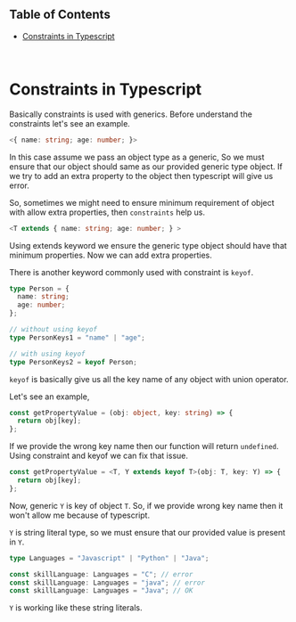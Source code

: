 ## Table of Contents

- [Constraints in Typescript](#constraints-in-typescript)

<br>

# Constraints in Typescript

Basically constraints is used with generics. Before understand the constraints let's see an example.

```ts
<{ name: string; age: number; }>
```

In this case assume we pass an object type as a generic, So we must ensure that our object should same as our provided generic type object. If we try to add an extra property to the object then typescript will give us error.

So, sometimes we might need to ensure minimum requirement of object with allow extra properties, then `constraints` help us.

```ts
<T extends { name: string; age: number; } >
```

Using extends keyword we ensure the generic type object should have that minimum properties. Now we can add extra properties.

There is another keyword commonly used with constraint is `keyof`.

```ts
type Person = {
  name: string;
  age: number;
};

// without using keyof
type PersonKeys1 = "name" | "age";

// with using keyof
type PersonKeys2 = keyof Person;
```

`keyof` is basically give us all the key name of any object with union operator.

Let's see an example,

```ts
const getPropertyValue = (obj: object, key: string) => {
  return obj[key];
};
```

If we provide the wrong key name then our function will return `undefined`. Using constraint and keyof we can fix that issue.

```ts
const getPropertyValue = <T, Y extends keyof T>(obj: T, key: Y) => {
  return obj[key];
};
```

Now, generic `Y` is key of object `T`. So, if we provide wrong key name then it won't allow me because of typescript.

`Y` is string literal type, so we must ensure that our provided value is present in `Y`.

```ts
type Languages = "Javascript" | "Python" | "Java";

const skillLanguage: Languages = "C"; // error
const skillLanguage: Languages = "java"; // error
const skillLanguage: Languages = "Java"; // OK
```

`Y` is working like these string literals.
